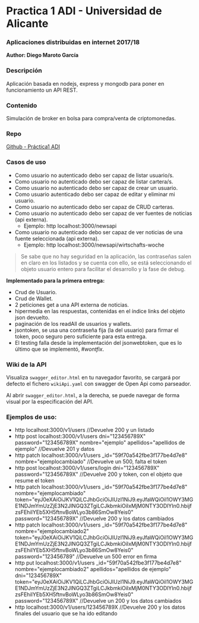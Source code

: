 # Practica 1 ADI - Universidad de Alicante
### Aplicaciones distribuidas en internet 2017/18
**Author: Diego Maroto García**

### Descripción
Aplicación basada en nodejs, express y mongodb para poner en funcionamiento un API REST.

### Contenido
Simulación de broker en bolsa para compra/venta de criptomonedas.

### Repo
[Github - Práctica1 ADI](https://github.com/DiegoMGar/practica1ADI)

### Casos de uso
- Como usuario no autenticado debo ser capaz de listar usuario/s.
- Como usuario no autenticado debo ser capaz de listar cartera/s.
- Como usuario no autenticado debo ser capaz de crear un usuario.
- Como usuario autenticado debo ser capaz de editar y eliminar mi usuario.
- Como usuario no autenticado debo ser capaz de CRUD carteras.
- Como usuario no autenticado debo ser capaz de ver fuentes de noticias (api externa).
  - Ejemplo: http localhost:3000/newsapi
- Como usuario no autenticado debo ser capaz de ver noticias de una fuente seleccionada (api externa).
  - Ejemplo: http localhost:3000/newsapi/wirtschafts-woche

> Se sabe que no hay seguridad en la aplicación, las contraseñas salen en claro en los listados y se cuenta con ello, se está seleccionando el objeto usuario entero para facilitar el desarrollo y la fase de debug.

**Implementado para la primera entrega:**

- Crud de Usuario.
- Crud de Wallet.
- 2 peticiones get a una API externa de noticias.
- hipermedia en las respuestas, contenidas en el índice links del objeto json devuelto.
- paginación de los readAll de usuarios y wallets.
- jsontoken, se usa una contraseña fija (la del usuario) para firmar el token, poco seguro pero suficiente para esta entrega.
- El testing falla desde la implementación del jsonwebtoken, que es lo último que se implementó, _#wontfix_.

### Wiki de la API
Visualiza `swagger_editor.html` en tu navegador favorito, se cargará por defecto el fichero `wikiApi.yaml` con swagger de Open Api como parseador.

Al abrir `swagger_editor.html`, a la derecha, se puede navegar de forma visual por la especificación del API.

### Ejemplos de uso:
- http localhost:3000/v1/users //Devuelve 200 y un listado
- http post localhost:3000/v1/users dni="123456789X" password="123456789X" nombre="ejemplo" apellidos="apellidos de ejemplo" //Devuelve 201 y datos
- http patch localhost:3000/v1/users _id="59f70a542fbe3f177be4d7e8" nombre="ejemplocambiado" //Devuelve un 500, falta el token
- http post localhost:3000/v1/users/login dni="123456789X" password="123456789X" //Devuelve 200 y token, con el objeto que resume el token
- http patch localhost:3000/v1/users _id="59f70a542fbe3f177be4d7e8" nombre="ejemplocambiado" token="eyJ0eXAiOiJKV1QiLCJhbGciOiJIUzI1NiJ9.eyJfaWQiOiI1OWY3MGE1NDJmYmUzZjE3N2JlNGQ3ZTgiLCJkbmkiOiIxMjM0NTY3ODlYIn0.hbijfzsFEhiIYEb5XH5ftnvBoWLyo3b86SmOw8Yeis0" password="123456789X" //Devuelve 200 y los datos cambiados
- http patch localhost:3000/v1/users _id="59f70a542fbe3f177be4d7e8" nombre="ejemplocambiado2" token="eyJ0eXAiOiJKV1QiLCJhbGciOiJIUzI1NiJ9.eyJfaWQiOiI1OWY3MGE1NDJmYmUzZjE3N2JlNGQ3ZTgiLCJkbmkiOiIxMjM0NTY3ODlYIn0.hbijfzsFEhiIYEb5XH5ftnvBoWLyo3b86SmOw8Yeis0" password="123456789" //Devuelve un 500 error en firma
- http put localhost:3000/v1/users _id="59f70a542fbe3f177be4d7e8" nombre="ejemplocambiado2" apellidos="apellidos de ejemplo" dni="123456789X" token="eyJ0eXAiOiJKV1QiLCJhbGciOiJIUzI1NiJ9.eyJfaWQiOiI1OWY3MGE1NDJmYmUzZjE3N2JlNGQ3ZTgiLCJkbmkiOiIxMjM0NTY3ODlYIn0.hbijfzsFEhiIYEb5XH5ftnvBoWLyo3b86SmOw8Yeis0" password="123456789X" //Devuelve un 200 y los datos cambiados
- http localhost:3000/v1/users/123456789X //Devuelve 200 y los datos finales del usuario que se ha ido editando